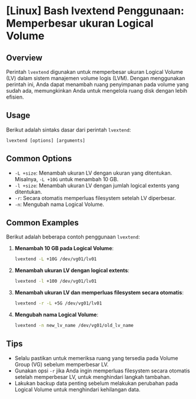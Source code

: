 # [Linux] Bash lvextend Penggunaan: Memperbesar ukuran Logical Volume

## Overview
Perintah `lvextend` digunakan untuk memperbesar ukuran Logical Volume (LV) dalam sistem manajemen volume logis (LVM). Dengan menggunakan perintah ini, Anda dapat menambah ruang penyimpanan pada volume yang sudah ada, memungkinkan Anda untuk mengelola ruang disk dengan lebih efisien.

## Usage
Berikut adalah sintaks dasar dari perintah `lvextend`:

```
lvextend [options] [arguments]
```

## Common Options
- `-L +size`: Menambah ukuran LV dengan ukuran yang ditentukan. Misalnya, `-L +10G` untuk menambah 10 GB.
- `-l +size`: Menambah ukuran LV dengan jumlah logical extents yang ditentukan.
- `-r`: Secara otomatis memperluas filesystem setelah LV diperbesar.
- `-n`: Mengubah nama Logical Volume.

## Common Examples
Berikut adalah beberapa contoh penggunaan `lvextend`:

1. **Menambah 10 GB pada Logical Volume**:
   ```bash
   lvextend -L +10G /dev/vg01/lv01
   ```

2. **Menambah ukuran LV dengan logical extents**:
   ```bash
   lvextend -l +100 /dev/vg01/lv01
   ```

3. **Menambah ukuran LV dan memperluas filesystem secara otomatis**:
   ```bash
   lvextend -r -L +5G /dev/vg01/lv01
   ```

4. **Mengubah nama Logical Volume**:
   ```bash
   lvextend -n new_lv_name /dev/vg01/old_lv_name
   ```

## Tips
- Selalu pastikan untuk memeriksa ruang yang tersedia pada Volume Group (VG) sebelum memperbesar LV.
- Gunakan opsi `-r` jika Anda ingin memperluas filesystem secara otomatis setelah memperbesar LV, untuk menghindari langkah tambahan.
- Lakukan backup data penting sebelum melakukan perubahan pada Logical Volume untuk menghindari kehilangan data.
